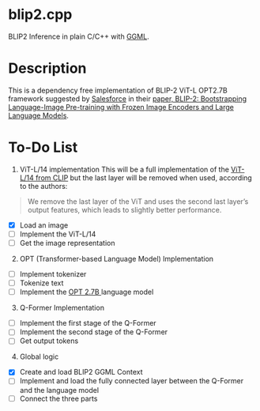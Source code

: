 # blip2.cpp
BLIP2 Inference in plain C/C++ with [GGML](https://github.com/ggerganov/ggml).

# Description
This is a dependency free implementation of BLIP-2 ViT-L OPT2.7B framework suggested by [Salesforce](https://github.com/salesforce/LAVIS/tree/main) in their [paper, BLIP-2: Bootstrapping Language-Image Pre-training with Frozen Image Encoders and Large Language Models](https://arxiv.org/abs/2301.12597).

# To-Do List

1. ViT-L/14 implementation
This will be a full implementation of the [ViT-L/14 from CLIP](https://arxiv.org/abs/2103.00020) but the last layer will be removed when used, according to the authors:
> We remove the last layer of the ViT and uses the second last layer’s output features, which leads to slightly better performance.

- [X] Load an image
- [ ] Implement the ViT-L/14
- [ ] Get the image representation

2. OPT (Transformer-based Language Model) Implementation

- [ ] Implement tokenizer
- [ ] Tokenize text
- [ ] Implement the [OPT 2.7B ](https://arxiv.org/abs/2205.01068) language model

3. Q-Former Implementation

- [ ] Implement the first stage of the Q-Former
- [ ] Implement the second stage of the Q-Former
- [ ] Get output tokens

4. Global logic
- [X] Create and load BLIP2 GGML Context
- [ ] Implement and load the fully connected layer between the Q-Former and the language model
- [ ] Connect the three parts
